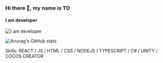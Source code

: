 ### Hi there 👋, my name is TD
#### I am developer
![I am developer](https://media.istockphoto.com/id/1133604495/vi/anh/hacker-m%E1%BA%B7t-t%E1%BB%91i-b%E1%BA%B1ng-m%C3%A1y-t%C3%ADnh-x%C3%A1ch-tay.jpg?b=1&s=170667a&w=0&k=20&c=iKON9UIr_TytRvw5EFH1aUcAME-hiN9ANX4fxxD_LTs=)

![Anurag's GitHub stats](https://github-readme-stats.vercel.app/api?username=tttd16&show_icons=true&theme=dark)


Skills: REACT / JS / HTML / CSS / NODEJS / TYPESCRIPT / C# / UNITY / COCOS CREATOR
